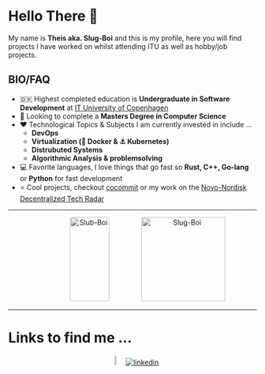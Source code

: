 # Hello There 👋
My name is **Theis aka. Slug-Boi** and this is my profile, here you will find projects I have worked on whilst attending ITU as well as hobby/job projects. 

## BIO/FAQ
- 🇩🇰 Highest completed education is **Undergraduate in Software Development** at [IT University of Copenhagen](https://itu.dk/)
- 👀 Looking to complete a **Masters Degree in Computer Science**
- ❤️ Technological Topics & Subjects I am currently invested in include ...
  - **DevOps**
  - **Virtualization (🐳 Docker & ⚓ Kubernetes)**
  - **Distrubuted Systems**
  - **Algorithmic Analysis & problemsolving**
- 💻 Favorite languages, I love things that go fast so **Rust, C++, Go-lang** or **Python** for fast development
- ⭐ Cool projects, checkout [cocommit](https://github.com/Slug-Boi/cocommit) or my work on the [Novo-Nordisk Decentralized Tech Radar](https://github.com/NovoNordisk-OpenSource/decentralized-tech-radar)

---

<p float="left" align="center">
  <img src="https://github-readme-stats.vercel.app/api?username=Slug-Boi&show_icons=true&locale=en&theme=transparent" alt="Slub-Boi" width="40%" height="170"/>
  <img src="https://github-readme-stats.vercel.app/api/top-langs?username=Slug-Boi&show_icons=true&locale=en&layout=compact&theme=transparent" alt="Slug-Boi" width="%" height="170"/>
</p>

---

# Links to find me ...
<p align="center">
  <a href="https://wakatime.com/@Slug_Boi"><img src="https://cdn.worldvectorlogo.com/logos/wakatime.svg" alt="Wakatime" width="7%"/></a>
  <a href="https://www.linkedin.com/in/theis-per-holm/"><img src="https://content.linkedin.com/content/dam/me/business/en-us/amp/brand-site/v2/bg/LI-Bug.svg.original.svg" alt="linkedin"/></a>
</p>

